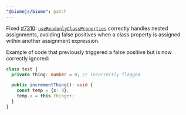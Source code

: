 ```yaml
---
"@biomejs/biome": patch
---
```


Fixed [#7310](https://github.com/biomejs/biome/issues/7310): [`useReadonlyClassProperties`](https://biomejs.dev/linter/rules/use-readonly-class-properties/) correctly handles nested assignments, avoiding false positives when a class property is assigned within another assignment expression.

Example of code that previously triggered a false positive but is now correctly ignored:

```ts
class test {
  private thing: number = 0; // incorrectly flagged

  public incrementThing(): void {
    const temp = {x: 0};
    temp.x = this.thing++;
  }
}
```
